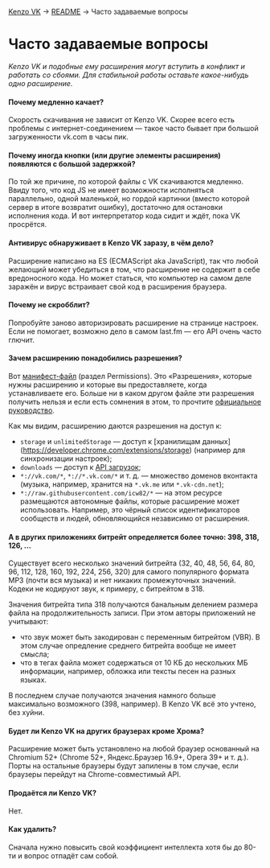 [Kenzo VK](../) → [README](../README.md) → Часто задаваемые вопросы

Часто задаваемые вопросы
==========================

_Kenzo VK и подобные ему расширения могут вступить в конфликт и работать со сбоями.
Для стабильной работы оставьте какое-нибудь одно расширение._

<!--
#### Почему глючит/не работает?
Хм, сложный вопрос, прям так и не сообразишь сразу.
-->

#### Почему медленно качает?
Скорость скачивания не зависит от Kenzo VK. Скорее всего есть проблемы с интернет-соединением —
такое часто бывает при большой загруженности vk.com в часы пик.

#### Почему иногда кнопки (или другие элементы расширения) появляются с большой задержкой?
По той же причине, по которой файлы с VK скачиваются медленно. Ввиду того, что код JS не имеет
возможности исполняться параллельно, одной маленькой, но гордой картинки (вместо которой сервер
в итоге возвратит ошибку), достаточно для остановки исполнения кода. И вот интерпретатор кода
сидит и ждёт, пока VK просрётся.

#### Антивирус обнаруживает в Kenzo VK заразу, в чём дело?
Расширение написано на ES (ECMAScript aka JavaScript), так что любой желающий может убедиться в том,
что расширение не содержит в себе вредоносного кода. Но может статься, что компьютер на самом деле
заражён и вирус встраивает свой код в расширения браузера.

<!--
#### Почему нет кнопок под видео?
Потому что видео размещено не на доменах VK. Если видео хостится на серверах вконтакта, кнопки
появятся.
-->

#### Почему не скробблит?
Попробуйте заново авторизировать расширение на странице настроек. Если не помогает, возможно дело
в самом last.fm — его API очень часто глючит.

#### Зачем расширению понадобились разрешения?
Вот [манифест-файл](../sources/immutable/manifest.json) (раздел Permissions). Это «Разрешения»,
которые нужны расширению и которые вы предоставляете, когда устанавливаете его.
Больше ни в каком другом файле эти разрешения получить нельзя и если есть сомнения в этом,
то прочтите [официальное руководство](https://developer.chrome.com/extensions/manifest).

Как мы видим, расширению даются разрешения на доступ к:

* `storage` и `unlimitedStorage` — доступ к [хранилищам данных]
  (https://developer.chrome.com/extensions/storage) (например для синхронизации настроек);
* `downloads` — доступ к [API загрузок](https://developer.chrome.com/extensions/downloads);
* `*://vk.com/*`, `*://*.vk.com/*` и т. д. — множество доменов вконтакта (музыка, например,
  хранится на `*.vk.me` или `*.vk-cdn.net`);
* `*://raw.githubusercontent.com/icw82/*` — на этом ресурсе размещаются автономные файлы,
  которые расширение может использовать. Например, это чёрный список идентификаторов сообществ
  и людей, обновляющийся независимо от расширения.

#### А в других приложениях битрейт определяется более точно: 398, 318, 126, …
Существует всего несколько значений битрейта (32, 40, 48,  56,  64,  80,  96, 112, 128, 160, 192,
224, 256, 320) для самого популярного формата MP3 (почти вся музыка) и нет никаких промежуточных
значений. Кодеки не кодируют звук, к примеру, с битрейтом в 318.

Значения битрейта типа 318 получаются банальным делением размера файла на продолжительность записи.
При этом авторы приложений не учитывают:

* что звук может быть закодирован с переменным битрейтом (VBR). В этом случае опредление среднего
  битрейта вообще не имеет смысла;
* что в тегах файла может содержаться от 10 КБ до нескольких МБ информации, например, обложка
  или тексты песен на разных языках.

В последнем случае получаются значения намного больше максимально возможного (398, например).
В Kenzo VK всё это учтено, без хуйни.

#### Будет ли Kenzo VK на других браузерах кроме Хрома?
Расширение может быть установлено на любой браузер основанный на Chromium 52+ (Chrome 52+, Яндекс.Браузер 16.9+, Opera 39+ и т. д.). Порты на остальные браузеры будут запилены в том
случае, если браузеры перейдут на Chrome-совместимый API.

<!-- Chromium 52+ (Chrome 52+, Яндекс.Браузер 16.9+, Opera 39+ и т. д.). -->
<!-- Chromium 49+ (Chrome 49+, Яндекс.Браузер 16.4+, Opera 36+ и т. д.); -->
<!-- Chromium 47+ (Chrome 47+, Яндекс.Браузер 16.2+, Opera 34+ и т. д.). -->
<!-- Chromium 45+ (Chrome 45+, Яндекс.Браузер 15.10+, Opera 32+ и т. д.). -->
<!-- Chromium 41+ (Chrome 41+, Яндекс.Браузер 15.4+, Opera 28+ и т. д.). -->

<!-- http://html5test.com/results/desktop.html -->

<!--
    Firefox 48 (Web Extentions)

    ** (Math.pow())
    Chromium 52+
    Safari Technology Preview Release 10
-->

#### Продаётся ли Kenzo VK?
Нет.

#### Как удалить?
Сначала нужно повысить свой коэффициент интеллекта хотя бы до 80-ти и вопрос отпадёт сам собой.
